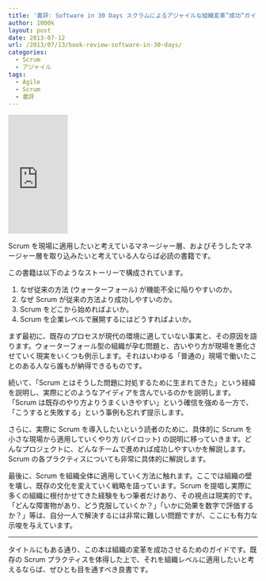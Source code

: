 ```yaml
---
title: '書評: Software in 30 Days スクラムによるアジャイルな組織変革”成功”ガイド'
author: 1000k
layout: post
date: 2013-07-12
url: /2013/07/13/book-review-software-in-30-days/
categories:
  - Scrum
  - アジャイル
tags:
  - Agile
  - Scrum
  - 書評
---
```

<iframe src="http://rcm-fe.amazon-adsystem.com/e/cm?lt1=_blank&bc1=000000&IS2=1&bg1=FFFFFF&fc1=000000&lc1=0000FF&t=1000k-22&o=9&p=8&l=as4&m=amazon&f=ifr&ref=ss_til&asins=4048912364" style="width:120px;height:240px;" scrolling="no" marginwidth="0" marginheight="0" frameborder="0"></iframe>


Scrum を現場に適用したいと考えているマネージャー層、およびそうしたマネージャー層を取り込みたいと考えている人ならば必読の書籍です。

<!--more-->

この書籍は以下のようなストーリーで構成されています。

  1. なぜ従来の方法 (ウォーターフォール) が機能不全に陥りやすいのか。
  2. なぜ Scrum が従来の方法より成功しやすいのか。
  3. Scrum をどこから始めればよいか。
  4. Scrum を企業レベルで展開するにはどうすればよいか。

まず最初に、既存のプロセスが現代の環境に適していない事実と、その原因を語ります。ウォーターフォール型の組織が孕む問題と、古いやり方が現場を悪化させていく現実をいくつも例示します。それはいわゆる「普通の」現場で働いたことのある人なら誰もが納得できるものです。

続いて、「Scrum とはそうした問題に対処するために生まれてきた」という経緯を説明し、実際にどのようなアイディアを含んでいるのかを説明します。「Scrum は既存のやり方よりうまくいきやすい」という確信を強める一方で、「こうすると失敗する」という事例も忘れず提示します。

さらに、実際に Scrum を導入したいという読者のために、具体的に Scrum を小さな現場から適用していくやり方 (パイロット) の説明に移っていきます。どんなプロジェクトに、どんなチームで進めれば成功しやすいかを解説します。Scrum の各プラクティスについても非常に具体的に解説します。

最後に、Scrum を組織全体に適用していく方法に触れます。ここでは組織の壁を壊し、既存の文化を変えていく戦略を語っています。Scrum を提唱し実際に多くの組織に根付かせてきた経験をもつ筆者だけあり、その視点は現実的です。「どんな障害物があり、どう克服していくか？」「いかに効果を数字で評価するか？」等は、自分一人で解決するには非常に難しい問題ですが、ここにも有力な示唆を与えています。

* * *

タイトルにもある通り、この本は組織の変革を成功させるためのガイドです。既存の Scrum プラクティスを体得した上で、それを組織レベルに適用したいと考えるならば、ぜひとも目を通すべき良書です。